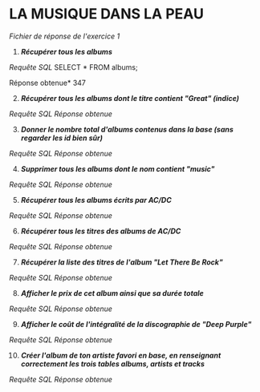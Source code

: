 # LA MUSIQUE DANS LA PEAU

*Fichier de réponse de l'exercice 1*


1. ***Récupérer tous les albums***

*Requête SQL*
SELECT * FROM albums;

Réponse obtenue*
347


2. ***Récupérer tous les albums dont le titre contient "Great" (indice)***

*Requête SQL*
*Réponse obtenue*



3. ***Donner le nombre total d'albums contenus dans la base (sans regarder les id bien sûr)***

*Requête SQL*
*Réponse obtenue*



4. ***Supprimer tous les albums dont le nom contient "music"***

*Requête SQL*
*Réponse obtenue*



5. ***Récupérer tous les albums écrits par AC/DC***

*Requête SQL*
*Réponse obtenue*



6. ***Récupérer tous les titres des albums de AC/DC***

*Requête SQL*
*Réponse obtenue*



7. ***Récupérer la liste des titres de l'album "Let There Be Rock"***

*Requête SQL*
*Réponse obtenue*



8. ***Afficher le prix de cet album ainsi que sa durée totale***

*Requête SQL*
*Réponse obtenue*



9. ***Afficher le coût de l'intégralité de la discographie de "Deep Purple"***

*Requête SQL*
*Réponse obtenue*



10. ***Créer l'album de ton artiste favori en base, en renseignant correctement les trois tables albums, artists et tracks***

*Requête SQL*
*Réponse obtenue*


